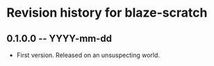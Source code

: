 # Revision history for blaze-scratch

## 0.1.0.0 -- YYYY-mm-dd

* First version. Released on an unsuspecting world.
